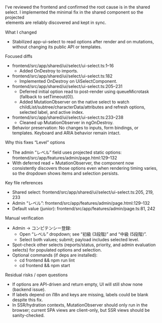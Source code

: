 I’ve reviewed the frontend and confirmed the root cause is in the shared select. I implemented the minimal fix in the shared component so the projected <option> elements are reliably discovered and kept in sync.

What I changed
- Stabilized app-ui-select to read options after render and on mutations, without changing its public API or templates.

Focused diffs
- frontend/src/app/shared/ui/select/ui-select.ts:1–16
  - Added OnDestroy to imports.
- frontend/src/app/shared/ui/select/ui-select.ts:182
  - Implemented OnDestroy on UiSelectComponent.
- frontend/src/app/shared/ui/select/ui-select.ts:205–231
  - Deferred initial option read to post-render using queueMicrotask (fallback to setTimeout(0)).
  - Added MutationObserver on the native select to watch childList/subtree/characterData/attributes and refresh options, selected label, and active index.
- frontend/src/app/shared/ui/select/ui-select.ts:233–238
  - Cleaned up MutationObserver in ngOnDestroy.
- Behavior preservation: No changes to inputs, form bindings, or templates. Keyboard and ARIA behavior remain intact.

Why this fixes “Level” options
- The admin “レベル” field uses projected static options: frontend/src/app/features/admin/page.html:129–132
- With deferred read + MutationObserver, the component now consistently discovers those options even when rendering timing varies, so the dropdown shows items and selection persists.

Key file references
- Shared select: frontend/src/app/shared/ui/select/ui-select.ts:205, 219, 233
- Admin “レベル”: frontend/src/app/features/admin/page.html:129–132
- Default value (junior): frontend/src/app/features/admin/page.ts:81, 242

Manual verification
- Admin → コンピテンシー登録:
  - Open “レベル” dropdown; see “初級 (3段階)” and “中級 (5段階)”.
  - Select both values; submit; payload includes selected level.
- Spot-check other selects (reports/status, priority, and admin evaluation selects) for populated options and selection.
- Optional commands (if deps are installed):
  - cd frontend && npm run lint
  - cd frontend && npm start

Residual risks / open questions
- If options are API-driven and return empty, UI will still show none (backend issue).
- If labels depend on i18n and keys are missing, labels could be blank despite this fix.
- In SSR/hydration contexts, MutationObserver should only run in the browser; current SPA views are client-only, but SSR views should be sanity-checked.